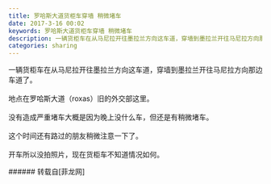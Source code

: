 ```yaml
---
title: 罗哈斯大道货柜车穿墙 稍微堵车
date: 2017-3-16 00:02
keywords: 罗哈斯大道货柜车穿墙 稍微堵车
description: 一辆货柜车在从马尼拉开往墨拉兰方向这车道，穿墙到墨拉兰开往马尼拉方向那边车道了。地点在罗哈斯大道（roxas）旧的外交部这里。没有造成严重堵车大概是因为晚上没什么车，但还是有稍微堵车。这个时间还有路过的朋友稍微注意一下了。开车所以没拍照片，现在货柜车不知道情况如何。
categories: sharing
---
```

<td class="t_f" id="postmessage_580513">

一辆货柜车在从马尼拉开往墨拉兰方向这车道，穿墙到墨拉兰开往马尼拉方向那边车道了。<br/>
<br/>
地点在罗哈斯大道（roxas）旧的外交部这里。<br/>
<br/>
没有造成严重堵车大概是因为晚上没什么车，但还是有稍微堵车。<br/>
<br/>
这个时间还有路过的朋友稍微注意一下了。<br/>
<br/>
开车所以没拍照片，现在货柜车不知道情况如何。<br/>
</td>
###### 转载自[菲龙网]